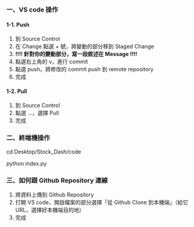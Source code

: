 ### 一、VS code 操作
#### 1-1. Push

1. 到 Source Control
2. 在 Change 點選 + 號，將變動的部分移到 Staged Change
3. **!!!! 針對你的變動部分，寫一段敘述在 Message !!!!**
4. 點選右上角的 v，進行 commit
5. 點選 push，將修改的 commit push 到 remote repository
6. 完成


#### 1-2. Pull

1. 到 Source Control
2. 點選 ...，選擇 Pull
3. 完成


### 二、終端機操作

cd Desktop/Stock_Dash/code

python index.py


### 三、如何跟 Github Repository 連線

1. 將資料上傳到 Github Repository
2. 打開 VS code，開啟檔案的部分選擇「從 Github Clone 到本機端」（給它 URL，選擇好本機端目的地）
3. 完成





